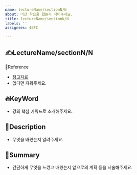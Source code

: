 ```yaml
---
name: lectureName/sectionN/N
about: 어떤 학습을 했는지 적어주세요.
title: lectureName/sectionN/N
labels: ''
assignees: 4BFC

---
```


## ✍LectureName/sectionN/N

🔗Reference
- [참고자료](https://# "참고자료")
- 없다면 지워주세요.

## 🔥KeyWord
- 강의 핵심 키워드로 소개해주세요.

## 📝Description
- 무엇을 배웠는지 알려주세요.

## 📌Summary
- 간단하게 무엇을 느꼈고 배웠는지 앞으로의 계획 등을 서술해주세요.
